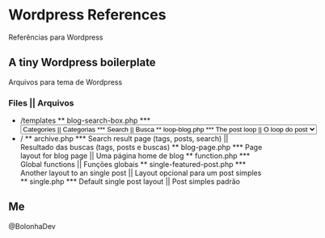 # Wordpress References
Referências para Wordpress

## A tiny Wordpress boilerplate
Arquivos para tema de Wordpress

### Files || Arquivos

* /templates
** blog-search-box.php
*** <select><option>Categories || Categorias
*** <input>Search || Busca
** loop-blog.php
*** The post loop || O loop do post
* /
** archive.php
*** Search result page (tags, posts, search) || Resultado das buscas (tags, posts e buscas)
** blog-page.php
*** Page layout for blog page || Uma página home de blog 
** function.php
*** Global functions || Funções globais
** single-featured-post.php
*** Another layout to an single post || Layout opcional para um post simples
** single.php
*** Default single post layout || Post simples padrão

## Me

@BolonhaDev
